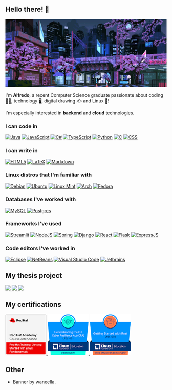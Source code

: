 ## Hello there! 👋

[![Banner by waneella](banner.webp)](#)

I'm **Alfredo**, a recent Computer Science graduate passionate about coding 🧑‍💻, technology 🖥️, digital drawing ✍️ and Linux 🐧!

I'm especially interested in **backend** and **cloud** technologies.

### I can code in

[![Java](https://img.shields.io/badge/Java%20(SE%2C%20EE)-e11f21?style=for-the-badge&logo=openjdk&logoColor=white)](#) <!--![Rust](https://img.shields.io/badge/Rust-D34516?style=for-the-badge&logo=rust&logoColor=white)-->
[![JavaScript](https://img.shields.io/badge/JavaScript-f7a813?style=for-the-badge&logo=javascript&logoColor=white)](#)
[![C#](https://custom-icon-badges.demolab.com/badge/C%23-%23239120.svg?style=for-the-badge&logo=cshrp&logoColor=white)](#)
[![TypeScript](https://img.shields.io/badge/TypeScript-007ACC?style=for-the-badge&logo=typescript&logoColor=white)](#)
[![Python](https://img.shields.io/badge/Python-306998?style=for-the-badge&logo=python&logoColor=white)](#)
[![C](https://img.shields.io/badge/C-00599C?style=for-the-badge&logo=c&logoColor=white)](#)
[![CSS](https://img.shields.io/badge/CSS-663399?style=for-the-badge&logo=css&logoColor=white)](#)

### I can write in

[![HTML5](https://img.shields.io/badge/HTML5-E34F26?style=for-the-badge&logo=html5&logoColor=white)](#)
[![LaTeX](https://img.shields.io/badge/LaTeX-008080?style=for-the-badge&logo=latex&logoColor=white)](#)
[![Markdown](https://img.shields.io/badge/Markdown-404d59?style=for-the-badge&logo=markdown&logoColor=white)](#)

### Linux distros that I'm familiar with

[![Debian](https://img.shields.io/badge/Debian-A81D33?style=for-the-badge&logo=debian&logoColor=fff)](#)
[![Ubuntu](https://img.shields.io/badge/Ubuntu-E95420?style=for-the-badge&logo=ubuntu&logoColor=white)](#)
[![Linux Mint](https://img.shields.io/badge/Linux%20Mint-72ae34?style=for-the-badge&logo=Linux%20Mint&logoColor=white)](#)
[![Arch](https://img.shields.io/badge/Arch%20Linux-1793D1?logo=arch-linux&logoColor=fff&style=for-the-badge)](#)
[![Fedora](https://img.shields.io/badge/Fedora_❤️-294172?style=for-the-badge&logo=fedora&logoColor=white)](#)

### Databases I've worked with

[![MySQL](https://img.shields.io/badge/MySQL-4479A1?style=for-the-badge&logo=mysql&logoColor=fff)](#)
[![Postgres](https://img.shields.io/badge/Postgres-%23316192?style=for-the-badge&logo=postgresql&logoColor=white)](#)

### Frameworks I've used

[![Streamlit](https://img.shields.io/badge/Streamlit-fe4b4b?style=for-the-badge&logo=streamlit&logoColor=white)](#)
[![NodeJS](https://img.shields.io/badge/node.js-6DA55F?style=for-the-badge&logo=node.js&logoColor=white)](#)
[![Spring](https://img.shields.io/badge/spring_boot-6db33f?style=for-the-badge&logo=spring&logoColor=white)](#)
[![Django](https://img.shields.io/badge/django-092e20?style=for-the-badge&logo=django&logoColor=white)](#)
[![React](https://img.shields.io/badge/React-0081A3?style=for-the-badge&logo=react&logoColor=white)](#)
[![Flask](https://img.shields.io/badge/flask-0f3865?style=for-the-badge&logo=flask&logoColor=white)](#)
[![ExpressJS](https://img.shields.io/badge/express%20JS-404d59?style=for-the-badge&logo=express&logoColor=white)](#)

### Code editors I've worked in

[![Eclipse](https://img.shields.io/badge/Eclipse-FE7A16?style=for-the-badge&logo=Eclipse&logoColor=white)](#)
[![NetBeans](https://img.shields.io/badge/NetBeans-7e9b29?style=for-the-badge&logo=apache-netbeans-ide&logoColor=white)](#)
[![Visual Studio Code](https://custom-icon-badges.demolab.com/badge/Visual%20Studio%20Code-0078d7.svg?style=for-the-badge&logo=vsc&logoColor=white)](#)
[![Jetbrains](https://img.shields.io/badge/JetBrains-FE2857?style=for-the-badge&logo=jetbrains&logoColor=white)](#)

## My thesis project

<a href="https://github.com/isislab-unisa/vm-lab#readme" target="_blank">
  <picture>
    <source
      srcset="https://github-readme-stats.vercel.app/api/pin/?username=isislab-unisa&repo=vm-lab&theme=dark"
      media="(prefers-color-scheme: dark)"
    />
    <source
      srcset="https://github-readme-stats.vercel.app/api/pin/?username=isislab-unisa&repo=vm-lab"
      media="(prefers-color-scheme: light), (prefers-color-scheme: no-preference)"
    />
    <img src="https://github-readme-stats.vercel.app/api/pin/?username=isislab-unisa&repo=vm-lab" />
  </picture>
</a>
<a href="https://github.com/isislab-unisa/alfresco-sftp#readme" target="_blank">
  <picture>
    <source
      srcset="https://github-readme-stats.vercel.app/api/pin/?username=isislab-unisa&repo=alfresco-sftp&theme=dark"
      media="(prefers-color-scheme: dark)"
    />
    <source
      srcset="https://github-readme-stats.vercel.app/api/pin/?username=isislab-unisa&repo=alfresco-sftp"
      media="(prefers-color-scheme: light), (prefers-color-scheme: no-preference)"
    />
    <img src="https://github-readme-stats.vercel.app/api/pin/?username=isislab-unisa&repo=alfresco-sftp" />
  </picture>
</a>
<a href="https://github.com/isislab-unisa/alfresco-ssh#readme" target="_blank">
  <picture>
    <source
      srcset="https://github-readme-stats.vercel.app/api/pin/?username=isislab-unisa&repo=alfresco-ssh&theme=dark"
      media="(prefers-color-scheme: dark)"
    />
    <source
      srcset="https://github-readme-stats.vercel.app/api/pin/?username=isislab-unisa&repo=alfresco-ssh"
      media="(prefers-color-scheme: light), (prefers-color-scheme: no-preference)"
    />
    <img src="https://github-readme-stats.vercel.app/api/pin/?username=isislab-unisa&repo=alfresco-ssh" />
  </picture>
</a>

## My certifications

<a href="https://www.credly.com/badges/5725a674-b719-4c0c-8d52-02fe8375ba3c/public_url" target="_blank">
  <img height=128 width=128 src="certifications/red-hat-training-getting-started-with-linux-fundame.1.png">
</a>

<a href="https://www.credly.com/badges/b7e8014e-460d-4e6c-a180-d4827baca84f/public_url" target="_blank">
  <img height=128 width=128 src="certifications/lfel1001-understanding-the-eu-cyber-resilience-act-.png">
</a>

<a href="https://www.credly.com/badges/84dacc47-f66f-41ea-b4da-1ed5dc31f9ce/public_url" target="_blank">
  <img height=128 width=128 src="certifications/lfel1002-getting-started-with-rust.png">
</a>

## Other

- Banner by waneella.
